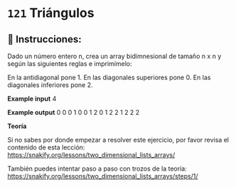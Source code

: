  # `121` Triángulos

## 📝 Instrucciones:

Dado un número entero n, crea un array bidimnesional de tamaño n x n  y según las siguientes reglas e imprimímelo:

En la antidiagonal pone 1.
En las diagonales superiores pone 0.
En las diagonales inferiores pone 2.

**Example input**
4

**Example output**
0 0 0 1
0 0 1 2
0 1 2 2
1 2 2 2

**Teoría**

Si no sabes por donde empezar a resolver este ejercicio, por favor revisa el contenido de esta lección:
https://snakify.org/lessons/two_dimensional_lists_arrays/  

También puedes intentar paso a paso con trozos de la teoría:
https://snakify.org/lessons/two_dimensional_lists_arrays/steps/1/